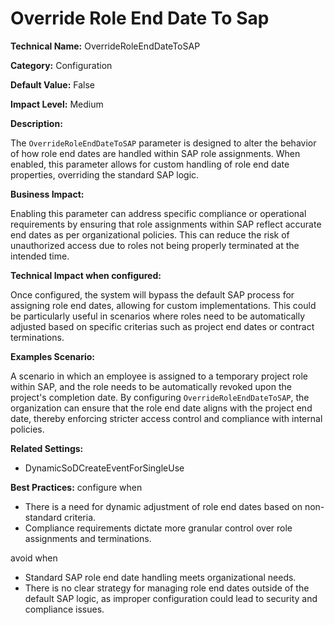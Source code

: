 # Override Role End Date To Sap

**Technical Name:** OverrideRoleEndDateToSAP

**Category:** Configuration

**Default Value:** False

**Impact Level:** Medium

**Description:**

The `OverrideRoleEndDateToSAP` parameter is designed to alter the behavior of how role end dates are handled within SAP role assignments. When enabled, this parameter allows for custom handling of role end date properties, overriding the standard SAP logic.

**Business Impact:**

Enabling this parameter can address specific compliance or operational requirements by ensuring that role assignments within SAP reflect accurate end dates as per organizational policies. This can reduce the risk of unauthorized access due to roles not being properly terminated at the intended time.

**Technical Impact when configured:**

Once configured, the system will bypass the default SAP process for assigning role end dates, allowing for custom implementations. This could be particularly useful in scenarios where roles need to be automatically adjusted based on specific criterias such as project end dates or contract terminations.

**Examples Scenario:**

A scenario in which an employee is assigned to a temporary project role within SAP, and the role needs to be automatically revoked upon the project's completion date. By configuring `OverrideRoleEndDateToSAP`, the organization can ensure that the role end date aligns with the project end date, thereby enforcing stricter access control and compliance with internal policies.

**Related Settings:** 

- DynamicSoDCreateEventForSingleUse

**Best Practices:** configure when

- There is a need for dynamic adjustment of role end dates based on non-standard criteria.
- Compliance requirements dictate more granular control over role assignments and terminations.

avoid when

- Standard SAP role end date handling meets organizational needs.
- There is no clear strategy for managing role end dates outside of the default SAP logic, as improper configuration could lead to security and compliance issues.